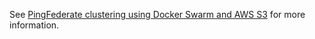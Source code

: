 See [PingFederate clustering using Docker Swarm and AWS S3](../../docs/swarmPfCluster.md) for more information.